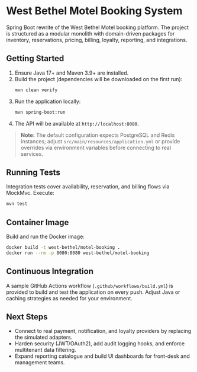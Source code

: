 # West Bethel Motel Booking System

Spring Boot rewrite of the West Bethel Motel booking platform. The project is structured as a modular monolith with domain-driven packages for inventory, reservations, pricing, billing, loyalty, reporting, and integrations.

## Getting Started

1. Ensure Java 17+ and Maven 3.9+ are installed.
2. Build the project (dependencies will be downloaded on the first run):
   ```bash
   mvn clean verify
   ```
3. Run the application locally:
   ```bash
   mvn spring-boot:run
   ```
4. The API will be available at `http://localhost:8080`.

> **Note:** The default configuration expects PostgreSQL and Redis instances; adjust `src/main/resources/application.yml` or provide overrides via environment variables before connecting to real services.

## Running Tests

Integration tests cover availability, reservation, and billing flows via MockMvc. Execute:
```bash
mvn test
```

## Container Image

Build and run the Docker image:
```bash
docker build -t west-bethel/motel-booking .
docker run --rm -p 8080:8080 west-bethel/motel-booking
```

## Continuous Integration

A sample GitHub Actions workflow (`.github/workflows/build.yml`) is provided to build and test the application on every push. Adjust Java or caching strategies as needed for your environment.

## Next Steps

- Connect to real payment, notification, and loyalty providers by replacing the simulated adapters.
- Harden security (JWT/OAuth2), add audit logging hooks, and enforce multitenant data filtering.
- Expand reporting catalogue and build UI dashboards for front-desk and management teams.
